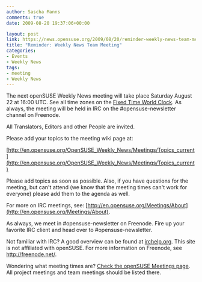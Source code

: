 ```yaml
---
author: Sascha Manns
comments: true
date: 2009-08-20 19:37:06+00:00

layout: post
link: https://news.opensuse.org/2009/08/20/reminder-weekly-news-team-meeting-2/
title: "Reminder: Weekly News Team Meeting"
categories:
- Events
- Weekly News
tags:
- meeting
- Weekly News
---
```

The next openSUSE Weekly News meeting will take place Saturday August 22 at 16:00 UTC. See all time zones on the [Fixed Time World Clock](http://www.timeanddate.com/worldclock/fixedtime.html?month=8&day=22&year=2009&hour=16&min=0&sec=0&p1=0). As always, the meeting will be held in IRC on the #opensuse-newsletter channel on Freenode.

All Translators, Editors and other People are invited.

Please add your topics to the meeting wiki page at:

[http://en.opensuse.org/OpenSUSE_Weekly_News/Meetings/Topics_current](http://en.opensuse.org/OpenSUSE_Weekly_News/Meetings/Topics_current)

Please add topics as soon as possible. Also, if you have questions for the meeting, but can't attend (we know that the meeting times can't work for everyone) please add them to the agenda as well.

For more on IRC meetings, see: [http://en.opensuse.org/Meetings/About](http://en.opensuse.org/Meetings/About).

As always, we meet in #opensuse-newsletter on Freenode. Fire up your favorite IRC client and head over to #opensuse-newsletter.

Not familiar with IRC? A good overview can be found at [irchelp.org](http://www.irchelp.org/). This site is not affiliated with openSUSE. For more information on Freenode, see http://freenode.net/.

Wondering what meeting times are? [Check the openSUSE Meetings page](http://en.opensuse.org/Meetings). All project meetings and team meetings should be listed there.		
